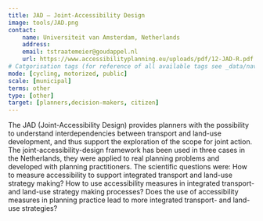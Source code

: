 ```yaml
---
title: JAD – Joint-Accessibility Design 
image: tools/JAD.png
contact:
    name: Universiteit van Amsterdam, Netherlands
    address: 
    email: tstraatemeier@goudappel.nl 
    url: https://www.accessibilityplanning.eu/uploads/pdf/12-JAD-R.pdf 
# Catgorisation tags (for reference of all available tags see _data/navigation_tools.yml file):
mode: [cycling, motorized, public]
scale: [municipal]
terms: other
type: [other]
target: [planners,decision-makers, citizen]
---
```


The JAD (Joint-Accessibility Design) provides planners with the possibility to understand interdependencies between transport and land-use development, and thus support the exploration of the scope for joint action. The joint-accessibility-design framework has been used in three cases in the Netherlands, they were applied to real planning problems and developed with planning practitioners. The scientific questions were: How to measure accessibility to support integrated transport and land-use strategy making? How to use accessibility measures in integrated transport- and land-use strategy making processes? Does the use of accessibility measures in planning practice lead to more integrated transport- and land-use strategies?